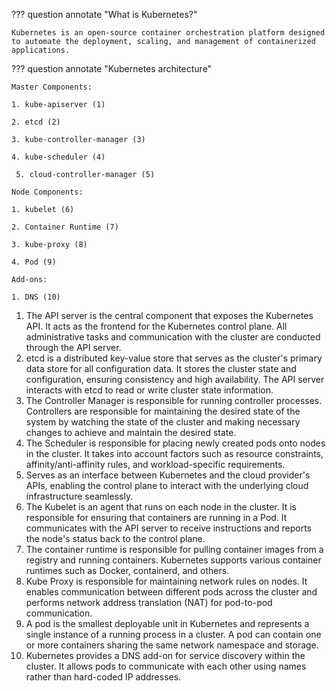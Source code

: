 ??? question annotate "What is Kubernetes?"

    Kubernetes is an open-source container orchestration platform designed to automate the deployment, scaling, and management of containerized applications.

<!-- end of question -->


??? question annotate "Kubernetes architecture"

    Master Components:
    
    1. kube-apiserver (1)
    
    2. etcd (2)
    
    3. kube-controller-manager (3)
    
    4. kube-scheduler (4)

     5. cloud-controller-manager (5)
    
    Node Components:
    
    1. kubelet (6)
    
    2. Container Runtime (7)
    
    3. kube-proxy (8)
    
    4. Pod (9)

    Add-ons:
    
    1. DNS (10)

1.  The API server is the central component that exposes the Kubernetes API. It acts as the frontend for the Kubernetes control plane. All administrative tasks and communication with the cluster are conducted through the API server.
2.  etcd is a distributed key-value store that serves as the cluster's primary data store for all configuration data. It stores the cluster state and configuration, ensuring consistency and high availability. The API server interacts with etcd to read or write cluster state information.
3.  The Controller Manager is responsible for running controller processes. Controllers are responsible for maintaining the desired state of the system by watching the state of the cluster and making necessary changes to achieve and maintain the desired state.
4.  The Scheduler is responsible for placing newly created pods onto nodes in the cluster. It takes into account factors such as resource constraints, affinity/anti-affinity rules, and workload-specific requirements.
5.  Serves as an interface between Kubernetes and the cloud provider's APIs, enabling the control plane to interact with the underlying cloud infrastructure seamlessly.
6.  The Kubelet is an agent that runs on each node in the cluster. It is responsible for ensuring that containers are running in a Pod. It communicates with the API server to receive instructions and reports the node's status back to the control plane.
7.  The container runtime is responsible for pulling container images from a registry and running containers. Kubernetes supports various container runtimes such as Docker, containerd, and others.
8.  Kube Proxy is responsible for maintaining network rules on nodes. It enables communication between different pods across the cluster and performs network address translation (NAT) for pod-to-pod communication.
9.  A pod is the smallest deployable unit in Kubernetes and represents a single instance of a running process in a cluster. A pod can contain one or more containers sharing the same network namespace and storage.
10.  Kubernetes provides a DNS add-on for service discovery within the cluster. It allows pods to communicate with each other using names rather than hard-coded IP addresses.

<!-- end of question -->

